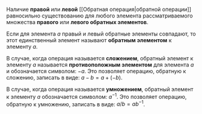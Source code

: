 Наличие **правой** или **левой** [[Обратная операция|обратной операции]] равносильно существованию для любого элемента рассматриваемого множества **правого** или **левого обратных элементов**.

Если для элемента $a$ правый и левый обратные элементы совпадают, то этот единственный элемент называют **обратным элементом** к элементу $a$.

В случае, когда операция называется **сложением**, обратный элемент к элементу $a$ называется **противоположным элементом** для элемента $a$ и обозначается символом: $-a$.
Это позволяет операцию, обратную к сложению, записать в виде: $a-b=a+(-b)$.

В случае, когда операция называется **умножением**, обратный элемент к элементу $a$ обозначается символом: $a^{-1}$.
Это позволяет операцию, обратную к умножению, записать в виде: $a/b=ab^{-1}$.